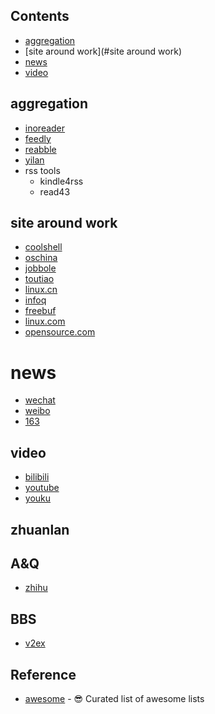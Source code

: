 ## Contents

- [aggregation](#aggregation)
- [site around work](#site around work)
- [news](#news)
- [video](#video)

## aggregation

- [inoreader](http://www.inoreader.com/dashboard)
- [feedly](https://feedly.com/)
- [reabble](https://reabble.com/)
- [yilan](http://yilan.com)
- rss tools
    * kindle4rss
    * read43

## site around work
- [coolshell](http://coolshell.cn/)
- [oschina](http://www.oschina.net/)
- [jobbole](http://blog.jobbole.com/)
- [toutiao](https://toutiao.io/)
- [linux.cn](https://linux.cn/)
- [infoq](http://www.infoq.com/cn/)
- [freebuf](http://www.freebuf.com/)
- [linux.com](http://linux.com)
- [opensource.com](http://opensource.com)

# news
- [wechat](http://weixin.sogou.com/)
- [weibo](http://weibo.com)
- [163](http://163.com)

## video
- [bilibili](http://www.bilibili.com/)
- [youtube](http://youtube.com)
- [youku](http://youku.com)

## zhuanlan

## A&Q
- [zhihu](http://zhihu.com)

## BBS
- [v2ex](http://v2ex.com)

## Reference
- [awesome](https://github.com/sindresorhus/awesome) - :sunglasses: Curated list of awesome lists

